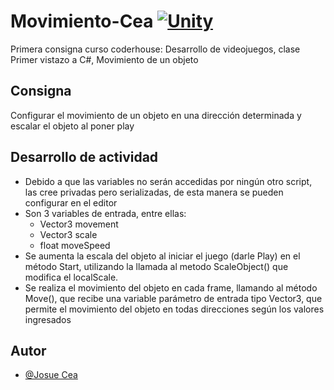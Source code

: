 # Movimiento-Cea [![Unity](https://img.shields.io/badge/Unity-100000?style=for-the-badge&logo=unity&logoColor=white)](https://unity.com/es)

Primera consigna curso coderhouse: Desarrollo de videojuegos, clase Primer vistazo a C#, Movimiento de un objeto



## Consigna

Configurar el movimiento de un objeto en una dirección determinada y escalar el objeto al poner play


## Desarrollo de actividad

- Debido a que las variables no serán accedidas por ningún otro script, las cree privadas pero serializadas, de esta manera se pueden configurar en el editor
- Son 3 variables de entrada, entre ellas:
    - Vector3 movement
    - Vector3 scale
    - float moveSpeed
- Se aumenta la escala del objeto al iniciar el juego (darle Play) en el método Start, utilizando la llamada al metodo ScaleObject() que modifica el localScale.
- Se realiza el movimiento del objeto en cada frame, llamando al método Move(), que recibe una variable parámetro de entrada tipo Vector3, que permite el movimiento del objeto en todas direcciones según los valores ingresados
## Autor

- [@Josue Cea](https://www.github.com/Nifrith)

